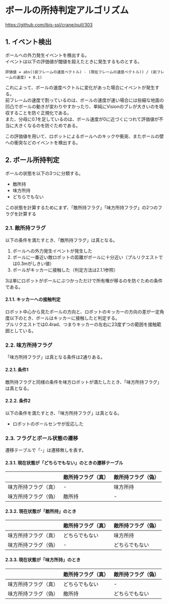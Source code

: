 # ボールの所持判定アルゴリズム

<https://github.com/ibis-ssl/crane/pull/303>

## 1. イベント検出

ボールへの外力発生イベントを検出する。  
イベントは以下の評価値が閾値を超えたときに発生するものとする。  

```text
評価値 = abs((前フレームの速度ベクトル) - (現在フレームの速度ベクトル)) / (前フレームの速度) + 0.1)
```

これによって、ボールの速度ベクトルに変化があった場合にイベントが発生する。  
前フレームの速度で割っているのは、ボールの速度が速い場合には些細な地面の凹凸でボールの動きが変わりやすかったり、単純にVisionのブレが大きいのを吸収することを防ぐ正規化である。  
また、分母に0.1を足しているのは、ボール速度が0に近づくにつれて評価値が不当に大きくなるのを防ぐためである。

この評価値を用いて、ロボットによるボールへのキックや衝突、またボールの壁への衝突などのイベントを検出する。

## 2. ボール所持判定

ボールの状態を以下の3つに分類する。

- 敵所持
- 味方所持
- どちらでもない

この状態を計算するためにまず、「敵所持フラグ」「味方所持フラグ」の2つのフラグを計算する

### 2.1. 敵所持フラグ

以下の条件を満たすとき、「敵所持フラグ」は真となる。

1. ボールへの外力発生イベントが発生した
2. ボールに一番近い敵ロボットの距離がボールに十分近い（プルリクエストでは0.3mがしきい値）
3. ボールがキッカーに接触した（判定方法は2.1.1参照）

3は単にロボットがボールにぶつかっただけで所有権が移るのを防ぐための条件である。

#### 2.1.1. キッカーへの接触判定

ロボット中心から見たボールの方向と、ロボットのキッカーの方向の差が一定角度以下のとき、ボールはキッカーに接触したと判定する。  
プルリクエストでは0.4rad、つまりキッカーの左右に23度ずつの範囲を接触範囲としている。  

### 2.2. 味方所持フラグ

「味方所持フラグ」は真となる条件は2通りある。

#### 2.2.1. 条件1

敵所持フラグと同様の条件を味方ロボットが満たしたとき、「味方所持フラグ」は真となる。

#### 2.2.2. 条件2

以下の条件を満たすとき、「味方所持フラグ」は真となる。

- ロボットのボールセンサが反応した

### 2.3. フラグとボール状態の遷移

遷移テーブルで「-」は遷移無しを表す。

#### 2.3.1. 現在状態が「どちらでもない」のときの遷移テーブル

|            | 敵所持フラグ（真） | 敵所持フラグ（偽） |
|------------|-----------|-----------|
| 味方所持フラグ（真） | -         | 味方所持      |
| 味方所持フラグ（偽） | 敵所持       | -         |

#### 2.3.2. 現在状態が「敵所持」のとき

|            | 敵所持フラグ（真） | 敵所持フラグ（偽） |
|------------|-----------|-----------|
| 味方所持フラグ（真） | どちらでもない   | 味方所持      |
| 味方所持フラグ（偽） | -         | どちらでもない   |

#### 2.3.3. 現在状態が「味方所持」のとき

|            | 敵所持フラグ（真） | 敵所持フラグ（偽） |
|------------|-----------|-----------|
| 味方所持フラグ（真） | どちらでもない   | -         |
| 味方所持フラグ（偽） | 敵所持       | どちらでもない   |
